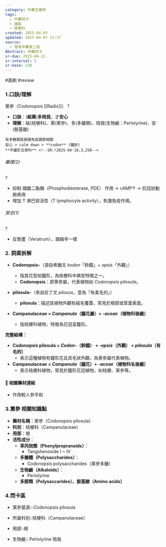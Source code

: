 ```yaml
---
category: 中藥生藥學
tags:
  - 中藥詞卡
  - 補氣
  - 桔梗科
created: 2025-04-03
updated: 2025-04-07 11:37
source:
  - 常用中藥第二版
Abstract: 中藥詞卡
sr-due: 2025-04-12
sr-interval: 5
sr-ease: 230
---
```


#首刷 #review

### 1.口訣/理解
黨參（Codonopsis [[Radix]]） 
?
- **口訣**：(**結黨**)**多陪我**，才**安心**
- **理解**：結(桔梗科)、黨(黨參)、多(多醣類)、陪我(生物鹼：Perlolyrine)、安(胺基酸)
> 
	有多糖類就是跟免疫調節相關
	安心 > calm down > **codon** (鐘狀)
	**不屬於五家科** <!--SR:!2025-04-10,3,250-->



###### 藥理(2)
?
- 抑制 磷酸二酯酶（Phosphodiesterase, PDE） 作用 → cAMP↑ → 抗冠狀動脈疾病  
- 增加 T 淋巴球活性（T lymphocyte activity），刺激免疫作用。 <!--SR:!2025-04-10,3,250-->


###### 禁忌(1)
?
- 反黎蘆（Veratrum），跟細辛一樣 <!--SR:!2025-04-10,3,250-->



### 2. 詞素拆解  
- **Codonopsis-**（源自希臘文 *kodon*「鈴鐺」+ *opsis*「外觀」）  
  - 指其花型如鐘形，為桔梗科中典型特徵之一。  
  - **Codonopsis**：即黨參屬，代表植物如 *Codonopsis pilosula*。  

- **pilosula-**（來自拉丁文 *pilosus*，意為「有柔毛的」）  
  - **pilosula**：描述其植物外觀有絨毛覆蓋，常見於根部或莖葉表面。

- **Campanulaceae = *Campanula*（鐘花屬）+ *-aceae*（植物科後綴）**  
  - 指桔梗科植物，特徵為花冠呈鐘形。

**完整結構：**  
- **Codonopsis pilosula = *Codon-*（鈴鐺） + *-opsis*（外觀） + *pilosula*（有毛的）**  
  - 表示這種植物有鐘形花且具毛狀外觀，為黨參屬代表植物。  
- **Campanulaceae = *Campanula*（鐘花）+ *-aceae*（植物科名後綴）**  
  - 表示桔梗科植物，常見於鐘形花冠植物，如桔梗、黨參等。



#### 📌 相關藥材連結


- 作用較人參平和



### 3.黨參 相關知識點

- **藥材名稱**：黨參（Codonopsis pilosula）  
- **科別**：桔梗科（Campanulaceae）  
- **用部**：根
- **活性成分**：  
  - **苯丙烷類（Phenylpropranoids）**：
    - Tangshenoside I ~ IV  
  - **多醣體（Polysaccharides）**：  
    - Codonopsis polysaccharides（黨參多醣）  
  - **生物鹼（Alkaloids）**：  
    - Perlolyrine 
  - **多醇類（Polysaccarides）、胺基酸（Amino acids）**


### 4.閃卡區

- 黨參基源:::Codonopsis pilosula <!--SR:!2025-04-10,3,250!2025-04-09,2,230-->
- 所屬科別::桔梗科（Campanulaceae） <!--SR:!2025-04-10,3,250-->
- 用部::根 <!--SR:!2025-04-10,3,250-->

- 生物鹼:: Perlolyrine 陪我 <!--SR:!2025-04-10,3,250-->




